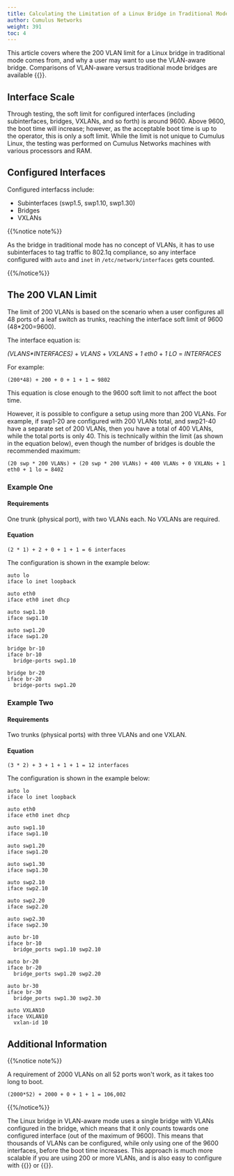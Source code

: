 ```yaml
---
title: Calculating the Limitation of a Linux Bridge in Traditional Mode
author: Cumulus Networks
weight: 391
toc: 4
---
```


This article covers where the 200 VLAN limit for a Linux bridge in traditional mode comes from, and why a user may want to use the VLAN-aware bridge. Comparisons of VLAN-aware versus traditional mode bridges are available {{<link url="Compare-Traditional-Bridge-Mode-to-VLAN-aware-Bridge-Mode" text="here">}}.

## Interface Scale

Through testing, the soft limit for configured interfaces (including subinterfaces, bridges, VXLANs, and so forth) is around 9600. Above 9600, the boot time will increase; however, as the acceptable boot time is up to the operator, this is only a soft limit. While the limit is not unique to Cumulus Linux, the testing was performed on Cumulus Networks machines with various processors and RAM.

## Configured Interfaces

Configured interfacss include:

- Subinterfaces (swp1.5, swp1.10, swp1.30)
- Bridges
- VXLANs

{{%notice note%}}

As the bridge in traditional mode has no concept of VLANs, it has to use subinterfaces to tag traffic to 802.1q compliance, so any interface configured with `auto` and `inet` in `/etc/network/interfaces` gets counted.

{{%/notice%}}

## The 200 VLAN Limit

The limit of 200 VLANs is based on the scenario when a user configures all 48 ports of a leaf switch as trunks, reaching the interface soft limit of 9600 (48\*200=9600).

The interface equation is:

*(VLANS\*INTERFACES)* + *VLANS* + *VXLANS* + *1 eth0* + *1 LO* = *INTERFACES*

For example:

    (200*48) + 200 + 0 + 1 + 1 = 9802

This equation is close enough to the 9600 soft limit to not affect the boot time.

However, it is possible to configure a setup using more than 200 VLANs. For example, if swp1-20 are configured with 200 VLANs total, and swp21-40 have a separate set of 200 VLANs, then you have a total of 400 VLANs, while the total ports is only 40. This is technically within the limit (as shown in the equation below), even though the number of bridges is double the recommended maximum:

    (20 swp * 200 VLANs) + (20 swp * 200 VLANs) + 400 VLANs + 0 VXLANs + 1 eth0 + 1 lo = 8402

### Example One

#### Requirements

One trunk (physical port), with two VLANs each. No VXLANs are required.

#### Equation

    (2 * 1) + 2 + 0 + 1 + 1 = 6 interfaces

The configuration is shown in the example below:

    auto lo
    iface lo inet loopback
    
    auto eth0
    iface eth0 inet dhcp
    
    auto swp1.10
    iface swp1.10
    
    auto swp1.20
    iface swp1.20
    
    bridge br-10
    iface br-10
      bridge-ports swp1.10
    
    bridge br-20
    iface br-20
      bridge-ports swp1.20

### Example Two

#### Requirements

Two trunks (physical ports) with three VLANs and one VXLAN.

#### Equation

    (3 * 2) + 3 + 1 + 1 + 1 = 12 interfaces

The configuration is shown in the example below:

    auto lo
    iface lo inet loopback
    
    auto eth0
    iface eth0 inet dhcp
    
    auto swp1.10
    iface swp1.10
    
    auto swp1.20
    iface swp1.20
    
    auto swp1.30
    iface swp1.30
    
    auto swp2.10
    iface swp2.10
    
    auto swp2.20
    iface swp2.20
    
    auto swp2.30
    iface swp2.30
    
    auto br-10
    iface br-10
      bridge_ports swp1.10 swp2.10
    
    auto br-20
    iface br-20
      bridge_ports swp1.20 swp2.20
    
    auto br-30
    iface br-30
      bridge_ports swp1.30 swp2.30
    
    auto VXLAN10
    iface VXLAN10
      vxlan-id 10

## Additional Information

{{%notice note%}}

A requirement of 2000 VLANs on all 52 ports won't work, as it takes too long to boot.

    (2000*52) + 2000 + 0 + 1 + 1 = 106,002

{{%/notice%}}

The Linux bridge in VLAN-aware mode uses a single bridge with VLANs configured in the bridge, which means that it only counts towards one configured interface (out of the maximum of 9600). This means that thousands of VLANs can be configured, while only using one of the 9600 interfaces, before the boot time increases. This approach is much more scalable if you are using 200 or more VLANs, and is also easy to configure with {{<exlink url="https://github.com/CumulusNetworks/ifupdown2" text="ifupdown2">}} or {{<exlink url="https://docs.cumulusnetworks.com/cumulus-linux/System-Configuration/Network-Command-Line-Utility-NCLU/" text="NCLU">}}.
